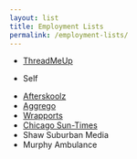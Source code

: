 ```yaml
---
layout: list
title: Employment Lists
permalink: /employment-lists/
---
```


- [ThreadMeUp](http://threadmeup.com)

<!--two items:-->

- Self

<!--two items:-->

- [Afterskoolz](http://afterskoolz.com)
- [Aggrego](http://aggrego.com)
- [Wrapports](http://wrapports.com)
- [Chicago Sun-Times](http://suntimes.com)
- Shaw Suburban Media
- Murphy Ambulance
